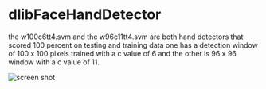 # dlibFaceHandDetector
the w100c6tt4.svm and the w96c11tt4.svm are both hand detectors that scored 100 percent on testing and training data one has a detection window of 100 x 100 pixels trained with a c value of 6 and the other is 96 x 96 window with a c value of 11. 


![screen shot](https://i.imgur.com/G6RBFbR.png)
